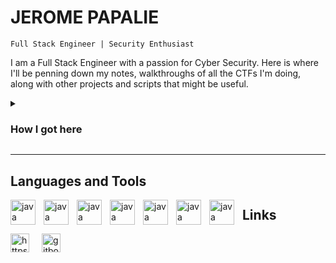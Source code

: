 # JEROME PAPALIE

`Full Stack Engineer | Security Enthusiast`

I am a Full Stack Engineer with a passion for Cyber Security. Here is where I'll be penning down my notes, walkthroughs of all the CTFs I'm doing, along with other projects and scripts that might be useful.
<br/>

<details>
	<summary><h3>How I got here</h3></summary>
	I started my career as a drafter at a small engineering company. We all had to play different roles, and I learned to write code for automating things really quickly. I realised I quite liked writing code, and started looking for a way into the coding industry. I got into my first tech company as a technical writer. Interacting with all the developers, I learnt to write clean code, test cases, and automate whatever I could, until eventually I got some frontend developer gigs at different advertising agencies. A few years on, I was rehired by my first tech company, had picked up skills as a full stack engineer and a user experience designer, and was looking at pursuing a long held passion of mine. Cybersecurity.
	<br/><br/>
	I am currently pursuing my OSCP certification, and have been working on as many CTF boxes as I can through Hack The Box. I'm also documenting all my notes, thoughts, and writeups on gitbook.
</details>

---

## Languages and Tools

<img align="left" alt="java" width="40px" style="padding-right:10px" src="https://cdn.jsdelivr.net/gh/devicons/devicon@latest/icons/typescript/typescript-original.svg" /><img align="left" alt="java" width="40px" style="padding-right:10px" src="https://cdn.jsdelivr.net/gh/devicons/devicon@latest/icons/mongodb/mongodb-original.svg" /><img align="left" alt="java" width="40px" style="padding-right:10px" src="https://cdn.jsdelivr.net/gh/devicons/devicon@latest/icons/react/react-original.svg" /><img align="left" alt="java" width="40px" style="padding-right:10px" src="https://cdn.jsdelivr.net/gh/devicons/devicon@latest/icons/nodejs/nodejs-plain.svg" /><img align="left" alt="java" width="40px" style="padding-right:10px" src="https://cdn.jsdelivr.net/gh/devicons/devicon@latest/icons/java/java-original.svg" /><img align="left" alt="java" width="40px" style="padding-right:10px" src="https://cdn.jsdelivr.net/gh/devicons/devicon@latest/icons/python/python-original.svg" /><img align="left" alt="java" width="40px" style="padding-right:10px" src="https://cdn.jsdelivr.net/gh/devicons/devicon@latest/icons/bash/bash-original.svg" />

## Links

<a href="https://linkedin.com/in/https://www.linkedin.com/in/jeromepapalie/" target="blank"><img align="left" style="margin-right:20px" src="https://raw.githubusercontent.com/rahuldkjain/github-profile-readme-generator/master/src/images/icons/Social/linked-in-alt.svg" alt="https://www.linkedin.com/in/jeromepapalie/" width="30" /></a><a href="https://pentest-grimoire.gitbook.io/pentest-grimoire/" target="blank"><img align="left" style="margin-right:20px" src="https://cdn.jsdelivr.net/gh/devicons/devicon@latest/icons/gitbook/gitbook-original.svg" alt="gitbook" width="30" /></a>
